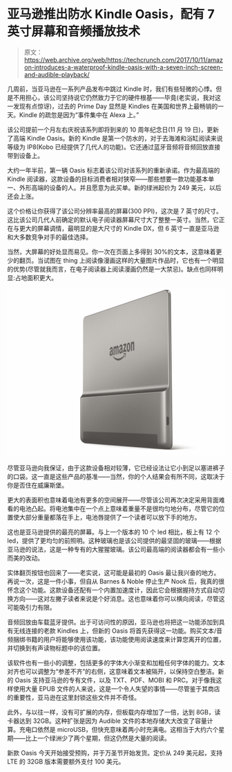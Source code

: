 # 亚马逊推出防水 Kindle Oasis，配有 7 英寸屏幕和音频播放技术

> 原文：<https://web.archive.org/web/https://techcrunch.com/2017/10/11/amazon-introduces-a-waterproof-kindle-oasis-with-a-seven-inch-screen-and-audible-playback/>

几周前，当亚马逊在一系列产品发布中跳过 Kindle 时，我们有些轻微的心悸。但是不用担心，该公司坚持说它仍然致力于它的硬件根基——毕竟(老实说，我对这一发现有点惊讶)，过去的 Prime Day 显然是 Kindles 在美国和世界上最畅销的一天。Kindle 的疏忽是因为“事件集中在 Alexa 上。”

该公司提前一个月左右庆祝该系列即将到来的 10 周年纪念日(11 月 19 日)，更新了高端 Kindle Oasis。新的 Kindle 是第一个防水的，对于去海滩和浴缸阅读来说等级为 IP8(Kobo 已经提供了几代人的功能)。它还通过蓝牙音频将音频回放直接带到设备上。

大约一年半前，第一辆 Oasis 标志着该公司对该系列的重新承诺。作为最高端的 Kindle 阅读器，这款设备的目标消费者相对狭窄——那些想要一款功能基本单一、外形高端的设备的人。并且愿意为此买单。新的绿洲起价为 249 美元，以后还会上涨。

这个价格让你获得了该公司分辨率最高的屏幕(300 PPI)，这次是 7 英寸的尺寸。这比该公司几代人前确定的默认电子阅读器屏幕尺寸大了整整一英寸。当然，它正在与更大的屏幕调情，最明显的是大尺寸的 Kindle DX，但 6 英寸一直是亚马逊和大多数竞争对手的最佳选择。

当然，大屏幕的好处显而易见。你一次在页面上多得到 30%的文本，这意味着更少的翻页。当试图在 thing 上阅读像漫画这样的大量图片作品时，它也有一个明显的优势(尽管就我而言，在电子阅读器上阅读漫画仍然是一大禁忌)。缺点也同样明显:占地面积更大。

![](img/219045fadc5fa27732e3048d78fde940.png)

尽管亚马逊向我保证，由于这款设备相对较薄，它已经设法让它小到足以塞进裤子的口袋。这一直是这些产品的基准——当然，你的个人结果会有所不同，这取决于你是否住在威廉斯堡。

更大的表面积也意味着电池有更多的空间展开——尽管该公司再次决定采用背面难看的电池凸起。将电池集中在一个点上意味着重量不是很均匀地分布，尽管它的位置使大部分重量都落在手上，电池唇提供了一个读者可以放下手的地方。

这也是亚马逊提供的最亮的屏幕。与上一个版本的 10 个 led 相比，板上有 12 个 led，提供了更均匀的前照明。这种玻璃也是该公司提供的最坚固的玻璃——根据亚马逊的说法，这是一种专有的大猩猩玻璃。该公司最高端的阅读器都会有一些小而美的改动。

实体翻页按钮也回来了——老实说，这可能是最初的 Oasis 最让我兴奋的地方。再说一次，这是一件小事，但自从 Barnes & Noble 停止生产 Nook 后，我真的很怀念这个功能。这款设备还配有一个内置加速度计，因此它会根据握持方式自动切换方向——这对左撇子读者来说是个好消息。这也意味着你可以横向阅读，尽管这可能吸引力有限。

音频回放由车载蓝牙提供。出于可访问性的原因，亚马逊也将把这一功能添加到具有无线连接的老款 Kindles 上，但新的 Oasis 将首先获得这一功能。购买文本/音频捆绑书籍的用户将能够使用该功能，该功能使用阅读速度来计算您离开的位置，并切换到有声读物标题中的该位置。

该软件也有一些小的调整，包括更多的字体大小渐变和加粗任何字体的能力。文本对齐也可以调整为“参差不齐”的右侧，这意味着文本被隔开，以保持空白整洁。新的 Oasis 支持亚马逊的专有文件，以及 TXT、PDF、MOBI 和 PRC。对于像我这样使用大量 EPUB 文件的人来说，这是一个令人失望的事情——尽管鉴于其商店的重要性，亚马逊在这里封锁这些文件并不奇怪。

此外，与以往一样，没有可扩展的内存，但板载内存增加了一倍，达到 8GB，读卡器达到 32GB。这种扩张是因为 Audible 文件的本地存储大大改变了容量计算。充电口依然是 microUSB，但快充意味着两小时充满电。这相当于大约六个星期——比上一个绿洲少了两个星期，但这仍然是大量的阅读。

新款 Oasis 今天开始接受预购，并于万圣节开始发货。定价从 249 美元起，支持 LTE 的 32GB 版本需要额外支付 100 美元。